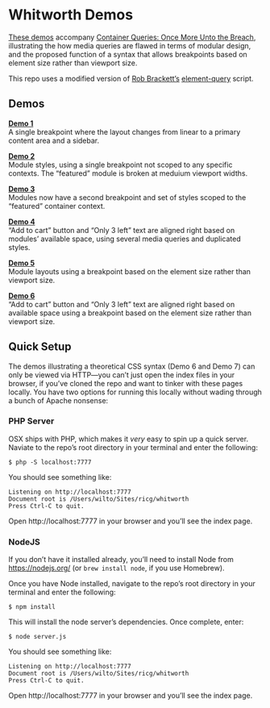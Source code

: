 # Whitworth Demos

[These demos](http://responsiveimagescg.github.io/ALA-Whitworth-Demo/) accompany [Container Queries: Once More Unto the Breach](http://alistapart.com/article/container-queries), illustrating the how media queries are flawed in terms of modular design, and the proposed function of a syntax that allows breakpoints based on element size rather than viewport size.

This repo uses a modified version of [Rob Brackett’s](https://github.com/Mr0grog) [element-query](https://github.com/Mr0grog/element-query) script.

## Demos

**[Demo 1](http://responsiveimagescg.github.io/ALA-Whitworth-Demo/demo1/index.html)**<br>
A single breakpoint where the layout changes from linear to a primary content area and a sidebar.

**[Demo 2](http://responsiveimagescg.github.io/ALA-Whitworth-Demo/demo2/index.html)**<br>
Module styles, using a single breakpoint not scoped to any specific contexts. The “featured” module is broken at meduium viewport widths.

**[Demo 3](http://responsiveimagescg.github.io/ALA-Whitworth-Demo/demo3/index.html)**<br>
Modules now have a second breakpoint and set of styles scoped to the “featured” container context.

**[Demo 4](http://responsiveimagescg.github.io/ALA-Whitworth-Demo/demo4/index.html)**<br>
“Add to cart” button and “Only 3 left” text are aligned right based on modules’ available space, using several media queries and duplicated styles.

**[Demo 5](http://responsiveimagescg.github.io/ALA-Whitworth-Demo/demo5/index.html)**<br>
Module layouts using a breakpoint based on the element size rather than viewport size.

**[Demo 6](http://responsiveimagescg.github.io/ALA-Whitworth-Demo/demo6/index.html)**<br>
“Add to cart” button and “Only 3 left” text are aligned right based on available space using a breakpoint based on the element size rather than viewport size.

## Quick Setup

The demos illustrating a theoretical CSS syntax (Demo 6 and Demo 7) can only be viewed via HTTP—you can’t just open the index files in your browser, if you’ve cloned the repo and want to tinker with these pages locally. You have two options for running this locally without wading through a bunch of Apache nonsense:

### PHP Server
OSX ships with PHP, which makes it _very_ easy to spin up a quick server. Naviate to the repo’s root directory in your terminal and enter the following:

```shell
$ php -S localhost:7777
```

You should see something like:

```shell
Listening on http://localhost:7777
Document root is /Users/wilto/Sites/ricg/whitworth
Press Ctrl-C to quit.
```

Open http://localhost:7777 in your browser and you’ll see the index page.

### NodeJS

If you don’t have it installed already, you’ll need to install Node from https://nodejs.org/ (or `brew install node`, if you use Homebrew).

Once you have Node installed, navigate to the repo’s root directory in your terminal and enter the following:

```shell
$ npm install
```

This will install the node server’s dependencies. Once complete, enter:

```shell
$ node server.js
```

You should see something like:

```shell
Listening on http://localhost:7777
Document root is /Users/wilto/Sites/ricg/whitworth
Press Ctrl-C to quit.
```

Open http://localhost:7777 in your browser and you’ll see the index page.

